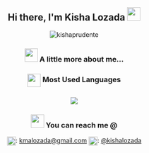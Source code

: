 
<h2 align="center">
  Hi there, I'm Kisha Lozada <img src="https://media.giphy.com/media/d7U9wE4REtinUIDeQ7/giphy.gif" width="30">
</h2>
 <p align="center"> <img src="https://komarev.com/ghpvc/?username=kishaprudente" alt="kishaprudente"/></p>

<!-- <p align="center">
  <img align="center" src="https://github.com/kishaprudente/kishaprudente/blob/master/assets/banner.png" alt="banner that says Kisha Prudente - software engineer" height="350">
</p> -->

<h3 align="center">
  <img src="https://media.giphy.com/media/U4qQKbaM2evCBkfyX0/giphy.gif" width="30"> A little more about me...  
</h3>

<h3 align="center">
  <img align="center" src="https://media.giphy.com/media/0pdCSfitokQguvppgd/giphy.gif" width="30"> Most Used Languages
<h3>
<p align="center">
  <img align="center" src="https://github-readme-stats.vercel.app/api/top-langs/?username=kishaprudente&layout=compact&hide_title=true&langs_count=10"/>
</p>

<h3 align="center">
  <img src="https://media.giphy.com/media/QaMRLY2nyVSUu9rZRw/giphy.gif" width="30"> You can reach me @
</h3>
<p align="center">
   <img align="center" src="https://cdn.jsdelivr.net/npm/simple-icons@3.0.1/icons/gmail.svg" alt="kmalozada" height="20" width="20" />: <a href="mailto: kmalozada@gmail.com" target="_blank">kmalozada@gmail.com</a>
  <img align="center" src="https://cdn.jsdelivr.net/npm/simple-icons@3.0.1/icons/linkedin.svg" alt="kishaprudente" height="20" width="20" />: <a href="https://linkedin.com/in/kishalozada" target="_blank">@kishalozada</a>
</p>

<!--
**kishaprudente/kishaprudente** is a ✨ _special_ ✨ repository because its `README.md` (this file) appears on your GitHub profile.

Here are some ideas to get you started:

- 🔭 I’m currently working on ...
- 🌱 I’m currently learning ...
- 👯 I’m looking to collaborate on ...
- 🤔 I’m looking for help with ...
- 💬 Ask me about ...
- 📫 How to reach me: ...
- 😄 Pronouns: ...
- ⚡ Fun fact: ...
`Always code as if the guy who ends up maintaining your code will 
    be a violent psychopath who knows where you live. -Martin Golding`
  -->

